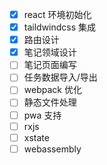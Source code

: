 - [x] react 环境初始化
- [x] taildwindcss 集成
- [x] 路由设计
- [x] 笔记领域设计
- [ ] 笔记页面编写
- [ ] 任务数据导入/导出
- [ ] webpack 优化
- [ ] 静态文件处理
- [ ] pwa 支持
- [ ] rxjs
- [ ] xstate
- [ ] webassembly
